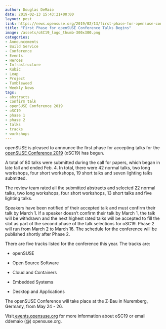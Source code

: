 ```yaml
---
author: Douglas DeMaio
date: 2019-02-13 15:43:21+00:00
layout: post
link: https://news.opensuse.org/2019/02/13/first-phase-for-opensuse-conference-talks-begins/
title: "First Phase for openSUSE Conference Talks Begins"
image: /assets/oSC19_logo_thumb-300x300.png
categories:
- Announcements
- Build Service
- Conference
- Events
- Heroes
- Infrastructure
- Kubic
- Leap
- Project
- Tumbleweed
- Weekly News
tags:
- abstracts
- confirm talk
- openSUSE Conference 2019
- oSC19
- phase 1
- phase 2
- talks
- tracks
- workshops
---
```

openSUSE is pleased to announce the first phase for accepting talks for the [openSUSE Conference 2019](https://events.opensuse.org/conference/oSC19) (oSC19) has begun.

A total of 80 talks were submitted during the call for papers, which began in late fall and ended Feb. 4. In total, there were 42 normal talks, two long workshops, four short workshops, 19 short talks and seven lighting talks submitted.

The review team rated all the submitted abstracts and selected 22 normal talks, two long workshops, four short workshops, 13 short talks and five lighting talks.

Speakers have been notified of their accepted talk and must confirm their talk by March 1. If a speaker doesn’t confirm their talk by March 1, the talk will be withdrawn and the next highest rated talks will be accepted to fill the slot as part of the second phase of the talk selections for oSC19. Phase 2 will run from March 2 to March 16. The schedule for the conference will be published shortly after Phase 2.

There are five tracks listed for the conference this year. The tracks are:



 	
  * openSUSE

 	
  * Open Source Software

 	
  * Cloud and Containers

 	
  * Embedded Systems

 	
  * Desktop and Applications


The openSUSE Conference will take place at the Z-Bau in Nuremberg, Germany, from May 24 - 26.

Visit[ events.opensuse.org](http://events.opensuse.org/) for more information about oSC19 or email ddemaio (@) opensuse.org.		
